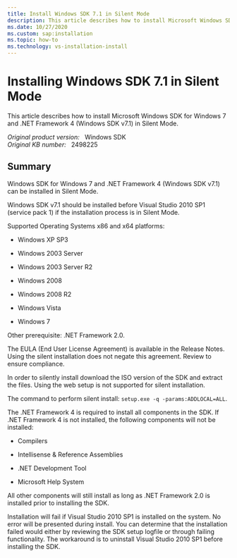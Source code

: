 ```yaml
---
title: Install Windows SDK 7.1 in Silent Mode
description: This article describes how to install Microsoft Windows SDK for Windows 7 and .NET Framework 4 (Windows SDK v7.1) in Silent Mode.
ms.date: 10/27/2020
ms.custom: sap:installation
ms.topic: how-to
ms.technology: vs-installation-install
---
```

# Installing Windows SDK 7.1 in Silent Mode

This article describes how to install Microsoft Windows SDK for Windows 7 and .NET Framework 4 (Windows SDK v7.1) in Silent Mode.

_Original product version:_ &nbsp; Windows SDK  
_Original KB number:_ &nbsp; 2498225

## Summary

Windows SDK for Windows 7 and .NET Framework 4 (Windows SDK v7.1) can be installed in Silent Mode.

Windows SDK v7.1 should be installed before Visual Studio 2010 SP1 (service pack 1) if the installation process is in Silent Mode.

Supported Operating Systems x86 and x64 platforms:  

- Windows XP SP3

- Windows 2003 Server

- Windows 2003 Server R2

- Windows 2008

- Windows 2008 R2

- Windows Vista

- Windows 7

Other prerequisite: .NET Framework 2.0.

The EULA (End User License Agreement) is available in the Release Notes. Using the silent installation does not negate this agreement. Review to ensure compliance.

In order to silently install download the ISO version of the SDK and extract the files. Using the web setup is not supported for silent installation.

The command to perform silent install: `setup.exe -q -params:ADDLOCAL=ALL`.

The .NET Framework 4 is required to install all components in the SDK. If .NET Framework 4 is not installed, the following components will not be installed:

- Compilers

- Intellisense & Reference Assemblies

- .NET Development Tool

- Microsoft Help System

All other components will still install as long as .NET Framework 2.0 is installed prior to installing the SDK.

Installation will fail if Visual Studio 2010 SP1 is installed on the system. No error will be presented during install. You can determine that the installation failed would either by reviewing the SDK setup logfile or through failing functionality. The workaround is to uninstall Visual Studio 2010 SP1 before installing the SDK.

